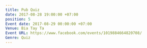 ```yaml
---
title: Pub Quiz
date: 2017-08-28 19:00:00 +07:00
position: 5
Event date: 2017-08-29 00:00:00 +07:00
Venue: Bia Tay Ta
Event URL: https://www.facebook.com/events/1019884664820708/
Genre: Quiz
---
```


